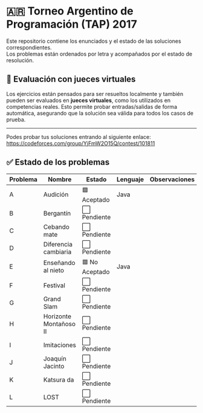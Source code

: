 # 🇦🇷 **Torneo Argentino de Programación (TAP) 2017**

Este repositorio contiene los enunciados y el estado de las soluciones correspondientes.  
Los problemas están ordenados por letra y acompañados por el estado de resolución.
## 🧪 Evaluación con jueces virtuales

Los ejercicios están pensados para ser resueltos localmente y también pueden ser evaluados en **jueces virtuales**, como los utilizados en competencias reales. Esto permite probar entradas/salidas de forma automática, asegurando que la solución sea válida para todos los casos de prueba.

---
Podes probar tus soluciones entrando al siguiente enlace:
https://codeforces.com/group/YjFmW2O15Q/contest/101811
## ✅ Estado de los problemas

| Problema | Nombre                   | Estado          | Lenguaje | Observaciones                  |
|----------|--------------------------|-----------------|----------|--------------------------------|
| A        | Audición                 | 🟩 Aceptado    | Java     |                                |
| B        | Bergantín                | ⬜ Pendiente   |          |                                |
| C        | Cebando mate             | ⬜ Pendiente   |          |                                |
| D        | Diferencia cambiaria     | ⬜ Pendiente   |          |                                |
| E        | Enseñando al nieto       | 🟥 No Aceptado | Java     |                                |
| F        | Festival                 | ⬜ Pendiente   |          |                                |
| G        | Grand Slam               | ⬜ Pendiente   |          |                                |
| H        | Horizonte Montañoso II   | ⬜ Pendiente   |          |                                |
| I        | Imitaciones              | ⬜ Pendiente   |          |                                |
| J        | Joaquín Jacinto          | ⬜ Pendiente   |          |                                |
| K        | Katsura da               | ⬜ Pendiente   |          |                                |
| L        | LOST                     | ⬜ Pendiente   |          |                                |



